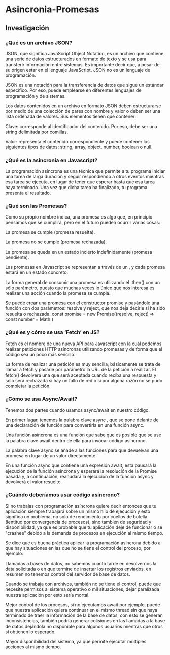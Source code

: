 # Asincronia-Promesas

## Investigación 

### ¿Qué es un archivo JSON?

JSON, que significa JavaScript Object Notation, es un archivo que contiene una serie de datos estructurados en formato de texto y se usa para transferir información entre sistemas. Es importante decir que, a pesar de su origen estar en el lenguaje JavaScript, JSON no es un lenguaje de programación.

JSON es una notación para la transferencia de datos que sigue un estándar específico. Por eso, puede emplearse en diferentes lenguajes de programación y de sistemas.

Los datos contenidos en un archivo en formato JSON deben estructurarse por medio de una colección de pares con nombre y valor o deben ser una lista ordenada de valores. Sus elementos tienen que contener:

Clave: corresponde al identificador del contenido. Por eso, debe ser una string delimitada por comillas.

Valor: representa el contenido correspondiente y puede contener los siguientes tipos de datos: string, array, object, number, boolean o null.

### ¿Qué es la asincronía en Javascript?

La programación asíncrona es una técnica que permite a tu programa iniciar una tarea de larga duración y seguir respondiendo a otros eventos mientras esa tarea se ejecuta, en lugar de tener que esperar hasta que esa tarea haya terminado. Una vez que dicha tarea ha finalizado, tu programa presenta el resultado.

### ¿Qué son las Promesas?

Como su propio nombre indica, una promesa es algo que, en principio pensamos que se cumplirá, pero en el futuro pueden ocurrir varias cosas:

La promesa se cumple (promesa resuelta).

La promesa no se cumple (promesa rechazada).

La promesa se queda en un estado incierto indefinidamente (promesa pendiente).

Las promesas en Javascript se representan a través de un , y cada promesa estará en un estado concreto.

La forma general de consumir una promesa es utilizando el .then() con un sólo parámetro, puesto que muchas veces lo único que nos interesa es realizar una acción cuando la promesa se cumpla.

Se puede crear una promesa con el constructor promise y pasándole una función con dos parámetros: resolve y reject, que nos deja decirle si ha sido resuelta o rechazada. const promise = new Promise((resolve, reject) => const number = Math.) 

### ¿Qué es y cómo se usa ‘Fetch’ en JS?

Fetch es el nombre de una nueva API para Javascript con la cuál podemos realizar peticiones HTTP asíncronas utilizando promesas y de forma que el código sea un poco más sencillo. 

La forma de realizar una petición es muy sencilla, básicamente se trata de llamar a fetch y pasarle por parámetro la URL de la petición a realizar. El fetch() devolverá una  que será aceptada cuando reciba una respuesta y sólo será rechazada si hay un fallo de red o si por alguna razón no se pudo completar la petición.

### ¿Cómo se usa Async/Await?

Tenemos dos partes cuando usamos async/await en nuestro código.

En primer lugar, tenemos la palabra clave async , que se pone delante de una declaración de función para convertirla en una función async.

Una función asíncrona es una función que sabe que es posible que se use la palabra clave await dentro de ella para invocar código asíncrono.

La palabra clave async se añade a las funciones para que devuelvan una promesa en lugar de un valor directamente.

En una función async que contiene una expresión await, esta pausará la ejecución de la función asíncrona y esperará la resolución de la Promise pasada y, a continuación, reanudará la ejecución de la función async y devolverá el valor resuelto.

### ¿Cuándo deberíamos usar código asíncrono?

Si no trabajas con programación asíncrona quiere decir entonces que tu aplicación siempre trabajará sobre un mismo hilo de ejecución y esto significa un problema, no solo de rendimiento por cuellos de botella (lentitud por convergencia de procesos), sino también de seguridad y disponibilidad, ya que es probable que tu aplicación deje de funcionar o se "crashee" debido a la demanda de procesos en ejecución al mismo tiempo.

Se dice que es buena práctica aplicar la programación asíncrona debido a que hay situaciones en las que no se tiene el control del proceso, por ejemplo:

Llamadas a bases de datos, no sabemos cuanto tarde en devolvernos la data solicitada o en que termine de insertar los registros enviados, en resumen no tenemos control del servidor de base de datos.

Cuando se trabaja con archivos, también no se tiene el control, puede que necesite permisos al sistema operativo o mil situaciones, dejar paralizada nuestra aplicación por esto sería mortal.

Mejor control de los procesos, si no ejecutamos await por ejemplo, puede que nuestra aplicación quiera continuar en el mismo thread sin que haya terminado de traer la información de la base de datos, con esto se generan inconsistencias, también podría generar colisiones en las llamadas a la base de datos dejándola no disponible para algunos usuarios mientras que otros sí obtienen lo esperado.

Mayor disponibilidad del sistema, ya que permite ejecutar múltiples acciones al mismo tiempo.